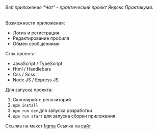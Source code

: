 ###### Веб приложение "Чат" - практический проект Яндекс Практикума.

Возможности приложения:
- Логин и регистрация
- Редактирование профиля
- Обмен сообщениями

Стэк проекта:
- JavaScript / TypeScript
- Html / Handlebars
- Css / Scss
- Node JS / Express JS

Для запуска проекта:
1. Склонируйте репозиторий
2. `npm install`
3. `npm run dev` для запуска разработки
4. `npm run start` для запуска сборки приложения

Ссылка на макет [figma](https://www.figma.com/file/MMs6GLvSAOqx6bDwl6s5tK/Untitled?node-id=0%3A1&t=9qdOqHCEd3MQTOK3-0 "figma")
Ссылка на [сайт](https://guileless-toffee-97539f.netlify.app/ "netlify")
